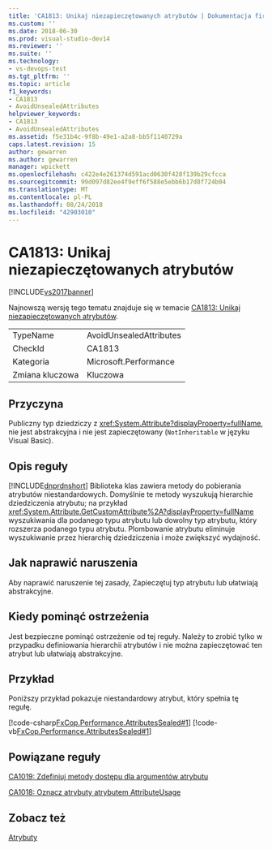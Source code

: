 ```yaml
---
title: 'CA1813: Unikaj niezapieczętowanych atrybutów | Dokumentacja firmy Microsoft'
ms.custom: ''
ms.date: 2018-06-30
ms.prod: visual-studio-dev14
ms.reviewer: ''
ms.suite: ''
ms.technology:
- vs-devops-test
ms.tgt_pltfrm: ''
ms.topic: article
f1_keywords:
- CA1813
- AvoidUnsealedAttributes
helpviewer_keywords:
- CA1813
- AvoidUnsealedAttributes
ms.assetid: f5e31b4c-9f8b-49e1-a2a8-bb5f1140729a
caps.latest.revision: 15
author: gewarren
ms.author: gewarren
manager: wpickett
ms.openlocfilehash: c422e4e261374d591acd0630f428f139b29cfcca
ms.sourcegitcommit: 99d097d82ee4f9eff6f588e5ebb6b17d8f724b04
ms.translationtype: MT
ms.contentlocale: pl-PL
ms.lasthandoff: 08/24/2018
ms.locfileid: "42903010"
---
```

# <a name="ca1813-avoid-unsealed-attributes"></a>CA1813: Unikaj niezapieczętowanych atrybutów
[!INCLUDE[vs2017banner](../includes/vs2017banner.md)]

Najnowszą wersję tego tematu znajduje się w temacie [CA1813: Unikaj niezapieczętowanych atrybutów](https://docs.microsoft.com/visualstudio/code-quality/ca1813-avoid-unsealed-attributes).

|||
|-|-|
|TypeName|AvoidUnsealedAttributes|
|CheckId|CA1813|
|Kategoria|Microsoft.Performance|
|Zmiana kluczowa|Kluczowa|

## <a name="cause"></a>Przyczyna
 Publiczny typ dziedziczy z <xref:System.Attribute?displayProperty=fullName>, nie jest abstrakcyjna i nie jest zapieczętowany (`NotInheritable` w języku Visual Basic).

## <a name="rule-description"></a>Opis reguły
 [!INCLUDE[dnprdnshort](../includes/dnprdnshort-md.md)] Biblioteka klas zawiera metody do pobierania atrybutów niestandardowych. Domyślnie te metody wyszukują hierarchie dziedziczenia atrybutu; na przykład <xref:System.Attribute.GetCustomAttribute%2A?displayProperty=fullName> wyszukiwania dla podanego typu atrybutu lub dowolny typ atrybutu, który rozszerza podanego typu atrybutu. Plombowanie atrybutu eliminuje wyszukiwanie przez hierarchię dziedziczenia i może zwiększyć wydajność.

## <a name="how-to-fix-violations"></a>Jak naprawić naruszenia
 Aby naprawić naruszenie tej zasady, Zapieczętuj typ atrybutu lub ułatwiają abstrakcyjne.

## <a name="when-to-suppress-warnings"></a>Kiedy pominąć ostrzeżenia
 Jest bezpieczne pominąć ostrzeżenie od tej reguły. Należy to zrobić tylko w przypadku definiowania hierarchii atrybutów i nie można zapieczętować ten atrybut lub ułatwiają abstrakcyjne.

## <a name="example"></a>Przykład
 Poniższy przykład pokazuje niestandardowy atrybut, który spełnia tę regułę.

 [!code-csharp[FxCop.Performance.AttributesSealed#1](../snippets/csharp/VS_Snippets_CodeAnalysis/FxCop.Performance.AttributesSealed/cs/FxCop.Performance.AttributesSealed.cs#1)]
 [!code-vb[FxCop.Performance.AttributesSealed#1](../snippets/visualbasic/VS_Snippets_CodeAnalysis/FxCop.Performance.AttributesSealed/vb/FxCop.Performance.AttributesSealed.vb#1)]

## <a name="related-rules"></a>Powiązane reguły
 [CA1019: Zdefiniuj metody dostępu dla argumentów atrybutu](../code-quality/ca1019-define-accessors-for-attribute-arguments.md)

 [CA1018: Oznacz atrybuty atrybutem AttributeUsage](../code-quality/ca1018-mark-attributes-with-attributeusageattribute.md)

## <a name="see-also"></a>Zobacz też
 [Atrybuty](http://msdn.microsoft.com/library/ee0038ef-b247-4747-a650-3c5c5cd58d8b)



